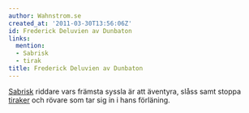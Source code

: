 ```yaml
---
author: Wahnstrom.se
created_at: '2011-03-30T13:56:06Z'
id: Frederick Deluvien av Dunbaton
links:
  mention:
  - Sabrisk
  - tirak
title: Frederick Deluvien av Dunbaton
---
```


[Sabrisk] riddare vars främsta syssla är att äventyra, slåss samt stoppa [tiraker] och rövare som
tar sig in i hans förläning.

  [Sabrisk]: Sabrisk
  [tiraker]: tirak